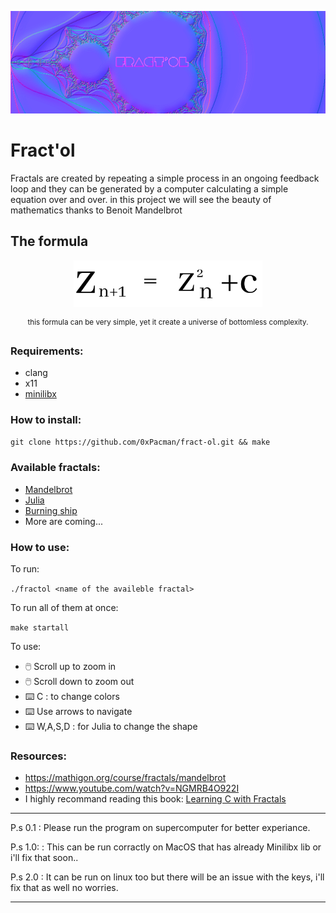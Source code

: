 

<p align="center">
  <img src="https://github.com/0xPacman/fract-ol/blob/main/imgs/Fractol2fit.png" alt="Fract'ol logo">
</p>

# Fract'ol

Fractals are created by repeating a simple process in an ongoing feedback loop and they can be generated by a computer calculating a simple equation over and over.
in this project we will see the beauty of mathematics thanks to Benoit Mandelbrot

## The formula

<p align="center">
  <img src="https://github.com/0xPacman/fract-ol/blob/main/imgs/Mandelbrotformula.png" alt="Mandelbrot formula" width= 60% height= auto>
  <p align="center">
  <sup align="center">this formula can be very simple, yet it create a universe of bottomless complexity.</sup></p>
</p>

### Requirements:

- clang
- x11
- [minilibx](https://github.com/42Paris/minilibx-linux)

### How to install:
`git clone https://github.com/0xPacman/fract-ol.git && make`

### Available fractals:

- [Mandelbrot](https://en.wikipedia.org/wiki/Mandelbrot_set)
- [Julia](https://en.wikipedia.org/wiki/Julia_set)
- [Burning ship](https://en.wikipedia.org/wiki/Burning_Ship_fractal)
- More are coming...


### How to use:
To run:

`./fractol <name of the availeble fractal>`

To run all of them at once:

`make startall`

To use:

- 🖱️ Scroll up to zoom in
- 🖱️ Scroll down to zoom out
- ⌨️ C : to change colors
- ⌨️ Use arrows to navigate
- ⌨️ W,A,S,D : for Julia to change the shape

### Resources:

- https://mathigon.org/course/fractals/mandelbrot
- https://www.youtube.com/watch?v=NGMRB4O922I
- I highly recommand reading this book: [Learning C with Fractals](https://bafybeie3bli55ue7kv2jjzdsq3adbcvjl5zcmyiolvh3kzflyasjbtb7zy.ipfs.infura-ipfs.io/)

---

P.s 0.1  : Please run the program on supercomputer for better experiance.

P.s 1.0: : This can be run corractly on MacOS that has already Minilibx lib or i'll fix that soon..

P.s 2.0 : It can be run on linux too but there will be an issue with the keys, i'll fix that as well no worries.

---

